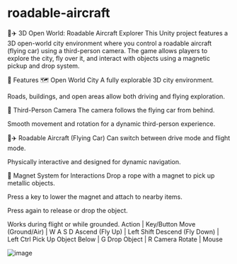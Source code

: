 # roadable-aircraft

🚗✈️ 3D Open World: Roadable Aircraft Explorer
This Unity project features a 3D open-world city environment where you control a roadable aircraft (flying car) using a third-person camera. The game allows players to explore the city, fly over it, and interact with objects using a magnetic pickup and drop system.

🌆 Features
🗺️ Open World City
A fully explorable 3D city environment.

Roads, buildings, and open areas allow both driving and flying exploration.

👤 Third-Person Camera
The camera follows the flying car from behind.

Smooth movement and rotation for a dynamic third-person experience.

🚗✈️ Roadable Aircraft (Flying Car)
Can switch between drive mode and flight mode.

Physically interactive and designed for dynamic navigation.

🧲 Magnet System for Interactions
Drop a rope with a magnet to pick up metallic objects.

Press a key to lower the magnet and attach to nearby items.

Press again to release or drop the object.

Works during flight or while grounded.
Action | Key/Button
Move (Ground/Air) | W A S D
Ascend (Fly Up) | Left Shift
Descend (Fly Down) | Left Ctrl
Pick Up Object Below | G
Drop Object | R
Camera Rotate | Mouse

![image](https://github.com/user-attachments/assets/56f2bc8e-fe75-4bc5-8206-5d6eb557a48b)
